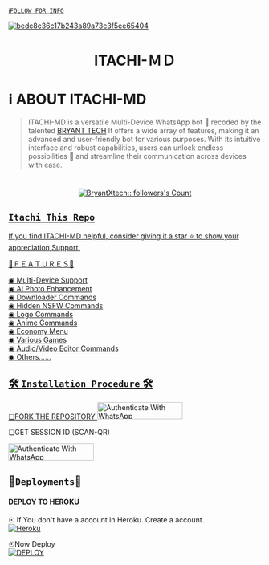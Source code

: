  [`ℹ️FOLLOW FOR INFO`](https://github.com/BryantXtech) 
</p>
<a href="https://ibb.co/MBvWDD2"><img src="https://telegra.ph/file/97695374377d268fb85f3.jpg" alt="bedc8c36c17b243a89a73c3f5ee65404" border="0"></a>
<h1 align="center">  ITACHI-ＭＤ
</p>
  
#  ℹ️ ABOUT ITACHI-MD
 >ITACHI-MD is a  versatile Multi-Device WhatsApp bot 🤖 recoded by the talented [BRYANT TECH](https://github.com/BryantXtech) It offers a wide array of features, making it an advanced and user-friendly bot for various purposes.  With its intuitive interface and robust capabilities, users can unlock endless possibilities 🚀 and streamline their communication across devices with ease.


# </a>
   <a aria-label="ITACHI-MD is free to use" href="https://whatsapp.com/channel/0029VacpEdXIt5rqKLB9nC1L" target="_blank">
 <p align="center"><img src="https://profile-counter.glitch.me/{BryantXtech}/count.svg" alt="BryantXtech:: followers's Count" /></p>



##  `Itachi This Repo`
If you find ITACHI-MD helpful, consider giving it a star ⭐ to show your appreciation,Support.



📡ＦＥＡＴＵＲＥＳ📡


◉ Multi-Device Support  
◉ AI Photo Enhancement  
◉ Downloader Commands  
◉ Hidden NSFW Commands  
◉ Logo Commands  
◉ Anime Commands  
◉ Economy Menu  
◉ Various Games  
◉ Audio/Video Editor Commands                   
◉ Others...... 

## 🛠️ `Installation Procedure` 🛠


❏FORK THE REPOSITORY 
  <a href="https://github.com/BryantXtech/Itachi-MD/fork" target="_blank">
  <img src="https://img.shields.io/badge/FORK Itachi-black?style=for-the-badge&logo=github" alt="Authenticate With WhatsApp" width="170" height="34">
</a>




❏GET SESSION ID 
(SCAN-QR)           
 
<a href="https://bryant-tech-bot-6caf875ac89b.herokuapp.com" target="_blank">
  <img src="https://img.shields.io/badge/SESSION ID-black?style=for-the-badge&logo=github" alt="Authenticate With WhatsApp" width="170" height="34">
</a>





## 👻`Deployments`👻
#### DEPLOY TO HEROKU 

☉ If You don't have a account in Heroku. Create a account.
    <br>
<a href='https://signup.heroku.com/' target="_blank"><img alt='Heroku' src='https://img.shields.io/badge/-Create-black?style=for-the-badge&logo=heroku&logoColor=white'/></a>

☉Now Deploy
    <br>
<a href='https://dashboard.heroku.com/new?template=https://github.com/BryantXtech/Itachi-MD' target="_blank"><img alt='DEPLOY' src='https://img.shields.io/badge/-DEPLOY-black?style=for-the-badge&logo=heroku&logoColor=white'/></a>





